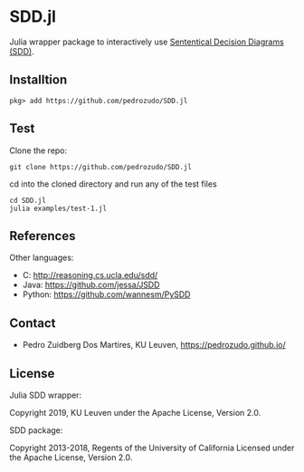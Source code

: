 # SDD.jl


Julia wrapper package to interactively use [Sententical Decision Diagrams (SDD)](http://reasoning.cs.ucla.edu/sdd/).


## Installtion

```
pkg> add https://github.com/pedrozudo/SDD.jl
```

## Test
Clone the repo:
```
git clone https://github.com/pedrozudo/SDD.jl
```
cd into the cloned directory and run any of the test files
```
cd SDD.jl
julia examples/test-1.jl
```

## References

Other languages:

* C: http://reasoning.cs.ucla.edu/sdd/
* Java: https://github.com/jessa/JSDD
* Python: https://github.com/wannesm/PySDD

## Contact

* Pedro Zuidberg Dos Martires, KU Leuven, https://pedrozudo.github.io/


## License

Julia SDD wrapper:

Copyright 2019, KU Leuven under the Apache License, Version 2.0.


SDD package:

Copyright 2013-2018, Regents of the University of California
Licensed under the Apache License, Version 2.0.
